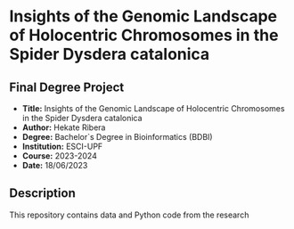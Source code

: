 # Insights of the Genomic Landscape of Holocentric Chromosomes in the Spider Dysdera catalonica


## Final Degree Project
- **Title:** Insights of the Genomic Landscape of Holocentric Chromosomes in the Spider Dysdera catalonica
- **Author:** Hekate Ribera
- **Degree:** Bachelor`s Degree in Bioinformatics (BDBI)
- **Institution:** ESCI-UPF
- **Course:** 2023-2024
- **Date:** 18/06/2023

## Description

This repository contains data and Python code from the research
